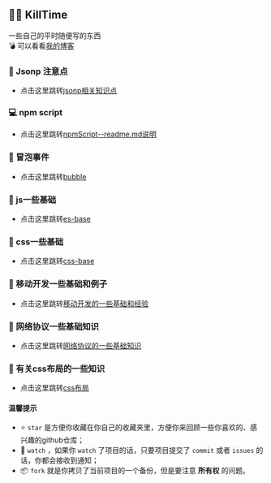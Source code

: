 ## 🙋‍♂️ KillTime
一些自己的平时随便写的东西
<br>
💣 可以看看[我的博客](http://www.wusiqing.com)


### 📝 Jsonp 注意点
- 点击这里跳转[jsonp相关知识点](./JSONP/README.md)

### 💻 npm script 
- 点击这里跳转[npmScript--readme.md说明](./npmScript/README.md)

### 📝 冒泡事件
- 点击这里跳转[bubble](./bubble/readme.md)

### 📝 js一些基础
- 点击这里跳转[es-base](./es-base/readme.md)

### 📝 css一些基础
- 点击这里跳转[css-base](./css-base/readme.md)

### 📝 移动开发一些基础和例子
- 点击这里跳转[移动开发的一些基础和经验](./mobile/readme.md)

### 📝 网络协议一些基础知识
- 点击这里跳转[网络协议的一些基础知识](./web-basic/readme.md)

### 📝 有关css布局的一些知识
- 点击这里跳转[css布局](./sides/readme.md)

#### 温馨提示
- ⭐️ `star` 是方便你收藏在你自己的收藏夹里，方便你来回顾一些你喜欢的、感兴趣的github仓库；
- 👀 `watch` ，如果你 `watch` 了项目的话，只要项目提交了 `commit` 或者 `issues` 的话，你都会接收到通知；
- 📦 `fork` 就是你拷贝了当前项目的一个备份，但是要注意 **所有权** 的问题。